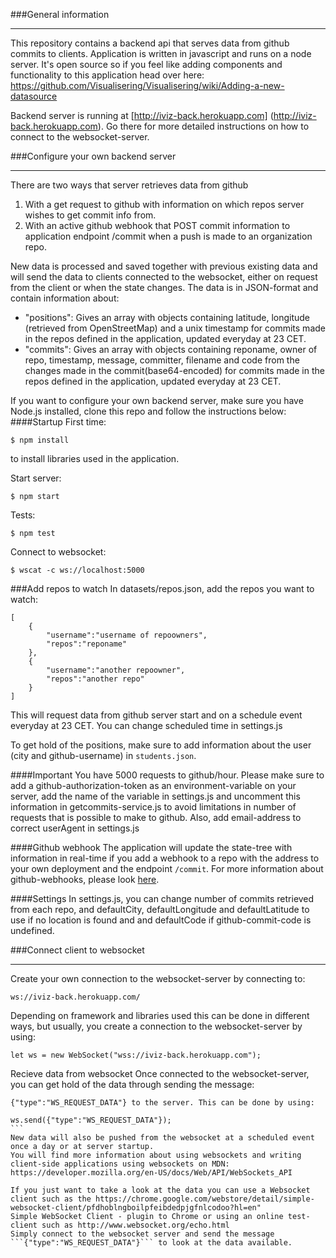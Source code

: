 ###General information
- - - - - - - - - - - - - - - - - - - - - - - - - - - - - - - - - - - - - - - - - - - - - - - - - - - - - - - - - - - - - - - - - - - - -
This repository contains a backend api that serves data from github commits to clients. 
Application is written in javascript and runs on a node server. It's open source so if 
you feel like adding components and functionality to this application head over here:
<a>https://github.com/Visualisering/Visualisering/wiki/Adding-a-new-datasource</a>

Backend server is running at [http://iviz-back.herokuapp.com] (http://iviz-back.herokuapp.com). Go there for more detailed instructions on how to connect to the websocket-server.

###Configure your own backend server
- - - - - - - - - - - - - - - - - - - - - - - - - - - - - - - - - - - - - - - - - - - - - - - - - - - - - - - - - - - - - - - - - - - - -
There are two ways that server retrieves data from github</br>
1. With a get request to github with information on which repos server wishes to get commit info from.<br>
2. With an active github webhook that POST commit information to application endpoint /commit when a push is
made to an organization repo.

New data is processed and saved together with previous existing data and will send the data to clients connected to the websocket, either on request from the client or when the state changes.
 The data is in JSON-format and contain information about:
 <ul>
        <li>"positions": Gives an array with objects containing latitude, longitude (retrieved from OpenStreetMap) and a unix timestamp for commits made in the repos defined in the application, updated everyday at 23 CET.</li>
        <li>"commits": Gives an array with objects containing reponame, owner of repo, timestamp, message, committer, filename and code from the changes made in the commit(base64-encoded) for commits made in the repos defined in the application, updated everyday at 23 CET.</li>
    </ul>

If you want to configure your own backend server, make sure you have Node.js installed, clone this repo and follow the instructions below:
####Startup
First time:
```shell
$ npm install
``` 
to install libraries used in the application.

Start server:

```shell
$ npm start
```

Tests:

```shell
$ npm test
```

Connect to websocket:

```shell
$ wscat -c ws://localhost:5000
```
###Add repos to watch
In datasets/repos.json, add the repos you want to watch:
```
[
    {
        "username":"username of repoowners",
        "repos":"reponame"
    },
    {
        "username":"another repoowner",
        "repos":"another repo"
    }
]
```
This will request data from github server start and on a schedule event everyday at 23 CET. You can change scheduled time in settings.js

To get hold of the positions, make sure to add information about the user (city and github-username) in ```students.json```. 

####Important
You have 5000 requests to github/hour. Please make sure to add a github-authorization-token as an environment-variable on your server, add the name of the variable in settings.js and uncomment this information in getcommits-service.js to avoid limitations in number of requests that is possible to make to github. Also, add email-address to correct userAgent in settings.js 

####Github webhook
The application will update the state-tree with information in real-time if you add a webhook to a repo with the address to your own deployment and the endpoint ```/commit```. For more information about github-webhooks, please look [here](https://developer.github.com/webhooks/).

####Settings
In settings.js, you can change number of commits retrieved from each repo, and defaultCity, defaultLongitude and defaultLatitude to use if no location is found and and defaultCode if github-commit-code is undefined.

###Connect client to websocket
- - - - - - - - - - - - - - - - - - - - - - - - - - - - - - - - - - - - - - - - - - - - - - - - - - - - - - - - - - - - - - - - - - - - -
Create your own connection to the websocket-server by connecting to:

```
ws://iviz-back.herokuapp.com/
```

Depending on framework and libraries used this can be done in different ways, but usually, you create a connection to the websocket-server by using:

```
let ws = new WebSocket("wss://iviz-back.herokuapp.com");
```
Recieve data from websocket
Once connected to the websocket-server, you can get hold of the data through sending the message:
````
{"type":"WS_REQUEST_DATA"} to the server. This can be done by using: 

ws.send({"type":"WS_REQUEST_DATA"});
```
New data will also be pushed from the websocket at a scheduled event once a day or at server startup.
You will find more information about using websockets and writing client-side applications using websockets on MDN: 
https://developer.mozilla.org/en-US/docs/Web/API/WebSockets_API

If you just want to take a look at the data you can use a Websocket client such as the https://chrome.google.com/webstore/detail/simple-websocket-client/pfdhoblngboilpfeibdedpjgfnlcodoo?hl=en"
Simple WebSocket Client - plugin to Chrome or using an online test-client such as http://www.websocket.org/echo.html  
Simply connect to the websocket server and send the message ```{"type":"WS_REQUEST_DATA"}``` to look at the data available.



